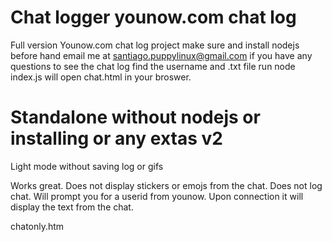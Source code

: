 # Chat logger younow.com chat log
Full version
Younow.com  chat log project
make sure  and  install nodejs  before  hand 
email  me  at  santiago.puppylinux@gmail.com  if you have  any questions
to see the chat log  find the username  and  .txt file 
run node index.js 
will open  chat.html in your broswer. 

#  Standalone without  nodejs  or  installing  or  any extas  v2
Light mode without saving log or  gifs

Works great. Does not display stickers  or emojs  from the chat. 
Does not log chat.  Will prompt you for a userid  from younow.  Upon  connection  it will display  the  text  from the chat. 

chatonly.htm  
